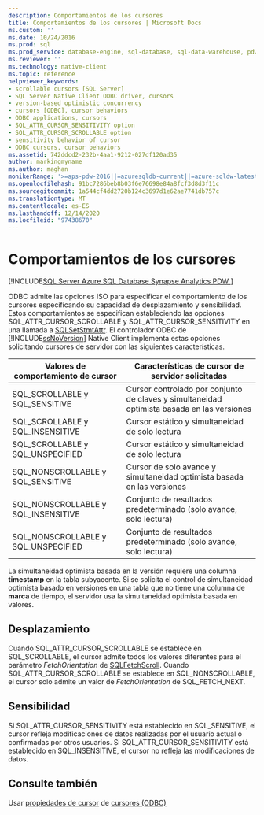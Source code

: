 ```yaml
---
description: Comportamientos de los cursores
title: Comportamientos de los cursores | Microsoft Docs
ms.custom: ''
ms.date: 10/24/2016
ms.prod: sql
ms.prod_service: database-engine, sql-database, sql-data-warehouse, pdw
ms.reviewer: ''
ms.technology: native-client
ms.topic: reference
helpviewer_keywords:
- scrollable cursors [SQL Server]
- SQL Server Native Client ODBC driver, cursors
- version-based optimistic concurrency
- cursors [ODBC], cursor behaviors
- ODBC applications, cursors
- SQL_ATTR_CURSOR_SENSITIVITY option
- SQL_ATTR_CURSOR_SCROLLABLE option
- sensitivity behavior of cursor
- ODBC cursors, cursor behaviors
ms.assetid: 742ddcd2-232b-4aa1-9212-027df120ad35
author: markingmyname
ms.author: maghan
monikerRange: '>=aps-pdw-2016||=azuresqldb-current||=azure-sqldw-latest||>=sql-server-2016||>=sql-server-linux-2017||=azuresqldb-mi-current'
ms.openlocfilehash: 91bc7286beb8b03f6e76698e84a8fcf3d8d3f11c
ms.sourcegitcommit: 1a544cf4dd2720b124c3697d1e62ae7741db757c
ms.translationtype: MT
ms.contentlocale: es-ES
ms.lasthandoff: 12/14/2020
ms.locfileid: "97438670"
---
```

# <a name="cursor-behaviors"></a>Comportamientos de los cursores
[!INCLUDE[SQL Server Azure SQL Database Synapse Analytics PDW ](../../includes/applies-to-version/sql-asdb-asdbmi-asa-pdw.md)]

  ODBC admite las opciones ISO para especificar el comportamiento de los cursores especificando su capacidad de desplazamiento y sensibilidad. Estos comportamientos se especifican estableciendo las opciones SQL_ATTR_CURSOR_SCROLLABLE y SQL_ATTR_CURSOR_SENSITIVITY en una llamada a [SQLSetStmtAttr](../../relational-databases/native-client-odbc-api/sqlsetstmtattr.md). El controlador ODBC de [!INCLUDE[ssNoVersion](../../includes/ssnoversion-md.md)] Native Client implementa estas opciones solicitando cursores de servidor con las siguientes características.  
  
|Valores de comportamiento de cursor|Características de cursor de servidor solicitadas|  
|------------------------------|---------------------------------------------|  
|SQL_SCROLLABLE y SQL_SENSITIVE|Cursor controlado por conjunto de claves y simultaneidad optimista basada en las versiones|  
|SQL_SCROLLABLE y SQL_INSENSITIVE|Cursor estático y simultaneidad de solo lectura|  
|SQL_SCROLLABLE y SQL_UNSPECIFIED|Cursor estático y simultaneidad de solo lectura|  
|SQL_NONSCROLLABLE y SQL_SENSITIVE|Cursor de solo avance y simultaneidad optimista basada en las versiones|  
|SQL_NONSCROLLABLE y SQL_INSENSITIVE|Conjunto de resultados predeterminado (solo avance, solo lectura)|  
|SQL_NONSCROLLABLE y SQL_UNSPECIFIED|Conjunto de resultados predeterminado (solo avance, solo lectura)|  
  
 La simultaneidad optimista basada en la versión requiere una columna **timestamp** en la tabla subyacente. Si se solicita el control de simultaneidad optimista basado en versiones en una tabla que no tiene una columna de **marca** de tiempo, el servidor usa la simultaneidad optimista basada en valores.  
  
## <a name="scrollability"></a>Desplazamiento  
 Cuando SQL_ATTR_CURSOR_SCROLLABLE se establece en SQL_SCROLLABLE, el cursor admite todos los valores diferentes para el parámetro *FetchOrientation* de [SQLFetchScroll](../../relational-databases/native-client-odbc-api/sqlfetchscroll.md). Cuando SQL_ATTR_CURSOR_SCROLLABLE se establece en SQL_NONSCROLLABLE, el cursor solo admite un valor de *FetchOrientation* de SQL_FETCH_NEXT.  
  
## <a name="sensitivity"></a>Sensibilidad  
 Si SQL_ATTR_CURSOR_SENSITIVITY está establecido en SQL_SENSITIVE, el cursor refleja modificaciones de datos realizadas por el usuario actual o confirmadas por otros usuarios. Si SQL_ATTR_CURSOR_SENSITIVITY está establecido en SQL_INSENSITIVE, el cursor no refleja las modificaciones de datos.  
  
## <a name="see-also"></a>Consulte también  
 Usar [propiedades de cursor](properties/cursor-properties.md) de [cursores (ODBC)](../../relational-databases/native-client-odbc-cursors/using-cursors-odbc.md) 
  
  
